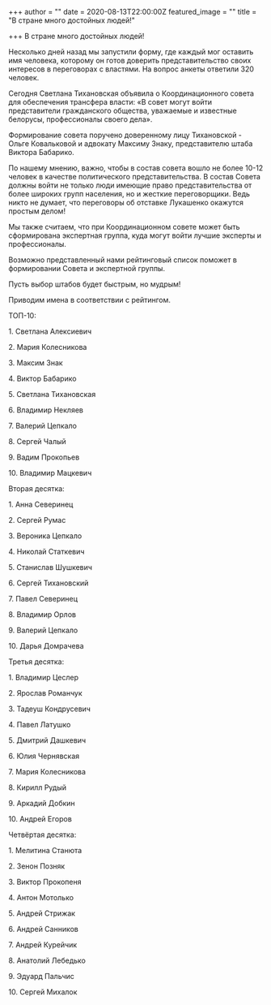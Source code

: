 +++
author = ""
date = 2020-08-13T22:00:00Z
featured_image = ""
title = "В стране много достойных людей!"

+++
В стране много достойных людей!

Несколько дней назад мы запустили форму, где каждый мог оставить имя человека, которому он готов доверить представительство своих интересов в переговорах с властями. На вопрос анкеты ответили 320 человек.

Сегодня Светлана Тихановская объявила о Координационного совета для обеспечения трансфера власти: «В совет могут войти представители гражданского общества, уважаемые и известные белорусы, профессионалы своего дела».

Формирование совета поручено доверенному лицу Тихановской - Ольге Ковальковой и адвокату Максиму Знаку, представителю штаба Виктора Бабарико.

По нашему мнению, важно, чтобы в состав совета вошло не более 10-12 человек в качестве политического представительства. В состав Совета должны войти не только люди имеющие право представительства от более широких групп населения, но и жесткие переговорщики. Ведь никто не думает, что переговоры об отставке Лукашенко окажутся простым делом!

Мы также считаем, что при Координационном совете может быть сформирована экспертная группа, куда могут войти лучшие эксперты и профессионалы.

Возможно представленный нами рейтинговый список поможет в формировании Совета и экспертной группы.

Пусть выбор штабов будет быстрым, но мудрым!

Приводим имена в соответствии с рейтингом.

ТОП-10:

1\. Светлана Алексиевич

2\. Мария Колесникова

3\. Максим Знак

4\. Виктор Бабарико

5\. Светлана Тихановская

6\. Владимир Некляев

7\. Валерий Цепкало

8\. Сергей Чалый

9\. Вадим Прокопьев

10\. Владимир Мацкевич

Вторая десятка:

1\. Анна Северинец

2\. Сергей Румас

3\. Вероника Цепкало

4\. Николай Статкевич

5\. Станислав Шушкевич

6\. Сергей Тихановский

7\. Павел Северинец

8\. Владимир Орлов

9\. Валерий Цепкало

10\. Дарья Домрачева

Третья десятка:

1\. Владимир Цеслер

2\. Ярослав Романчук

3\. Тадеуш Кондрусевич

4\. Павел Латушко

5\. Дмитрий Дашкевич

6\. Юлия Чернявская

7\. Мария Колесникова

8\. Кирилл Рудый

9\. Аркадий Добкин

10\. Андрей Егоров

Четвёртая десятка:

1\. Мелитина Станюта

2\. Зенон Позняк

3\. Виктор Прокопеня

4\. Антон Мотолько

5\. Андрей Стрижак

6\. Андрей Санников

7\. Андрей Курейчик

8\. Анатолий Лебедько

9\. Эдуард Пальчис

10\. Сергей Михалок